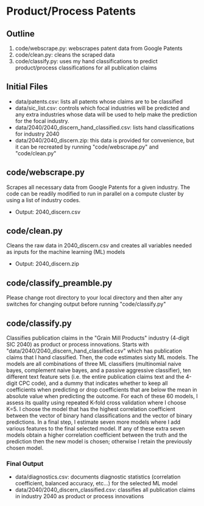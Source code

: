 # Product/Process Patents

## Outline
1. code/webscrape.py: webscrapes patent data from Google Patents
2. code/clean.py: cleans the scraped data
3. code/classify.py: uses my hand classifications to predict product/process classifications for all publication claims

## Initial Files
- data/patents.csv: lists all patents whose claims are to be classified
- data/sic_list.csv: controls which focal industries will be predicted and any extra industries whose data will be used to help make the prediction for the focal industry.
- data/2040/2040_discern_hand_classified.csv: lists hand classifications for industry 2040
- data/2040/2040_discern.zip: this data is provided for convenience, but it can be recreated by running "code/webscrape.py" and "code/clean.py"

## code/webscrape.py
Scrapes all necessary data from Google Patents for a given industry.  The code can be readily modified to run in parallel on a compute cluster by using a list of industry codes.  
- Output: 2040_discern.csv

## code/clean.py
Cleans the raw data in 2040_discern.csv and creates all variables needed as inputs for the machine learning (ML) models
- Output: 2040_discern.zip

## code/classify_preamble.py
Please change root directory to your local directory and then alter any switches for changing output before running "code/classify.py"

## code/classify.py
Classifies publication claims in the "Grain Mill Products" industry (4-digit SIC 2040) as product or process innovations.  Starts with "data/2040/2040_discern_hand_classified.csv" which has publication claims that I hand classified.  Then, the code estimates sixty ML models.  The models are all combinations of three ML classifiers (multinomial naive bayes, complement naive bayes, and a passive
aggressive classifier), ten different text feature sets (i.e. the entire publication claims text and the 4-digit CPC code), and a dummy that indicates whether to keep all coefficients when predicting or drop coefficients that are below the mean in absolute value when predicting the outcome.  For each of these 60 models, I assess its quality using repeated K-fold cross validation where I choose K=5.  I choose the model that has the highest correlation coefficient between the vector of binary hand classifications and the vector of binary predictions. In a final step, I estimate seven more models where I add various features to the final selected model. If any of these extra seven models obtain a higher correlation coefficient between the truth and the prediction then the new model is chosen; otherwise I retain the previously chosen model.

### Final Output
- data/diagnostics.csv: documents diagnostic statistics (correlation coefficient, balanced accuracy, etc...) for the selected ML model
- data/2040/2040_discern_classified.csv: classifies all publication claims in industry 2040 as product or process innovations